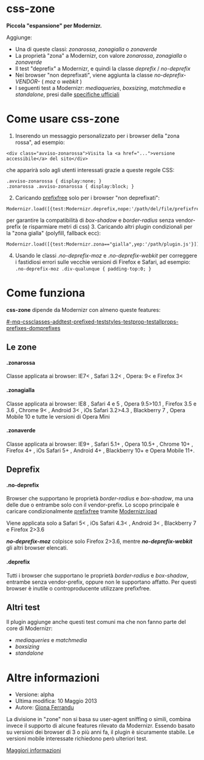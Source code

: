 css-zone
========

**Piccola "espansione" per Modernizr.**

Aggiunge:
- Una di queste classi: *zonarossa*, *zonagialla* o *zonaverde*
- La proprietà "zona" a Modernizr, con valore *zonarossa*, *zonagialla* o *zonaverde*
- Il test "deprefix" a Modernizr, e quindi la classe *deprefix* / *no-deprefix*
- Nei browser "non deprefixati", viene aggiunta la classe *no-deprefix-VENDOR-* ( *moz* o *webkit* )
- I seguenti test a Modernizr: *mediaqueries*, *boxsizing*, *matchmedia* e *standalone*, presi dalle [specifiche ufficiali](https://github.com/Modernizr/Modernizr/tree/master/feature-detects)


# Come usare css-zone

1. Inserendo un messaggio personalizzato per i browser della "zona rossa", ad esempio:
```
<div class="avviso-zonarossa">Visita la <a href="...">versione accessibile</a> del sito</div>
```
che apparirà solo agli utenti interessati grazie a queste regole CSS:
```
.avviso-zonarossa { display:none; }
.zonarossa .avviso-zonarossa { display:block; }
```

2. Caricando [prefixfree](https://github.com/LeaVerou/prefixfree) solo per i browser "non deprefixati":
```
Modernizr.load([{test:Modernizr.deprefix,nope:'/path/del/file/prefixfree.js'}]);
```
per garantire la compatibilità di *box-shadow* e *border-radius* senza vendor-prefix (e risparmiare metri di css)
3. Caricando altri plugin condizionali per la "zona gialla" (polyfill, fallback ecc):
```
Modernizr.load([{test:Modernizr.zona=="gialla",yep:'/path/plugin.js'}]);
```
4. Usando le classi *.no-deprefix-moz* e *.no-deprefix-webkit* per correggere i fastidiosi errori sulle vecchie versioni di Firefox e Safari, ad esempio:
```.no-deprefix-moz .div-qualunque { padding-top:0; }```

# Come funziona

**css-zone** dipende da Modernizr con almeno queste features:

[#-mq-cssclasses-addtest-prefixed-teststyles-testprop-testallprops-prefixes-domprefixes](http://modernizr.com/download/#-mq-cssclasses-addtest-prefixed-teststyles-testprop-testallprops-prefixes-domprefixes)

## Le zone

#### .zonarossa
Classe applicata ai browser: IE7< , Safari 3.2< , Opera: 9< e Firefox 3<

#### .zonagialla
Classe applicata ai browser: IE8 , Safari 4 e 5 , Opera 9.5>10.1 , Firefox 3.5 e 3.6 , Chrome 9< , Android 3< , iOs Safari 3.2>4.3 , Blackberry 7 , Opera Mobile 10 e tutte le versioni di Opera Mini

#### .zonaverde
Classe applicata ai browser: IE9+ , Safari 5.1+ , Opera 10.5+ , Chrome 10+ , Firefox 4+ , iOs Safari 5+ , Android 4+ , Blackberry 10+ e Opera Mobile 11+.

## Deprefix

#### .no-deprefix
Browser che supportano le proprietà *border-radius* e *box-shadow*, ma una delle due o entrambe solo con il vendor-prefix.
Lo scopo principale è caricare condizionalmente [prefixfree](https://github.com/LeaVerou/prefixfree) tramite [Modernizr.load](http://modernizr.com/docs/#load)

Viene applicata solo a Safari 5< , iOs Safari 4.3< , Android 3< , Blackberry 7 e Firefox 2>3.6 

**_no-deprefix-moz_** colpisce solo Firefox 2>3.6, mentre **_no-deprefix-webkit_** gli altri browser elencati.

#### .deprefix
Tutti i browser che supportano le proprietà *border-radius* e *box-shadow*, entrambe senza vendor-prefix, oppure non le supportano affatto.
Per questi browser è inutile o controproducente utilizzare prefixfree.

## Altri test

Il plugin aggiunge anche questi test comuni ma che non fanno parte del core di Modernizr:
- *mediaqueries* e *matchmedia*
- *boxsizing*
- *standalone*

# Altre informazioni
- Versione: alpha
- Ultima modifica: 10 Maggio 2013  
- Autore: [Giona Ferrandu](http://gionaf.com)

La divisione in "zone" non si basa su user-agent sniffing o simili, combina invece il supporto di alcune features rilevato da Modernizr.
Essendo basato su versioni dei browser di 3 o più anni fa, il plugin è sicuramente stabile. Le versioni mobile interessate richiedono però ulteriori test.

[Maggiori informazioni](http://gionaf.com/playground/css-zone/)
